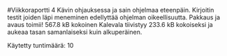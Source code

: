 #Viikkoraportti 4
Kävin ohjauksessa ja sain ohjelmaa eteenpäin.
Kirjoitin testit joiden läpi meneminen edellyttää ohjelman oikeellisuutta.
Pakkaus ja avaus toimii!
567.8 kB kokoinen Kalevala tiivistyy 233.6 kB kokoiseksi ja aukeaa tasan samanlaiseksi kuin alkuperäinen.

Käytetty tuntimäärä: 10